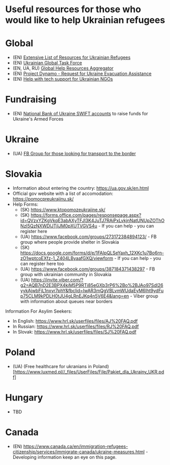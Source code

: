 # Useful resources for those who would like to help Ukrainian refugees

# Global

- (EN) [Extensive List of Resources for Ukrainian Refugees](https://docs.google.com/document/d/1OlZIz-72A2xI2uUOFE07L5ObQGP4JDcXZ2vdIs2P9BQ/edit)
- (EN) [Ukrainian Global Task Force](https://docs.google.com/document/d/1r4SgDSyFbOppi4TBTQ-i5Guam9W47lMb88D_3Ao_XNU/edit#)
- (EN, UA, RU) [Global Help Resources Aggregator](https://eu-ua-help.net/)
- (EN) [Project Dynamo - Request for Ukraine Evacuation Assistance](https://airtable.com/shrJtUmYLB70KGXiS)
- (EN) [Help with tech support for Ukrainian NGOs](https://www.techtotherescue.org/tech/tech-for-ukraine)

# Fundraising

- (EN) [National Bank of Ukraine SWIFT accounts](https://bank.gov.ua/en/news/all/natsionalniy-bank-vidkriv-spetsrahunok-dlya-zboru-koshtiv-na-potrebi-armiyi) to raise funds for Ukraine's Armed Forces 

# Ukraine

- (UA) [FB Group for those looking for transport to the border](https://www.facebook.com/groups/2046625358831197/)

# Slovakia

- Information about entering the country: https://ua.gov.sk/en.html
- Official gov website with a list of accomodation: https://pomocpreukrajinu.sk/
- Help Forms:
  - (SK) https://www.ktopomozeukrajine.sk/
  - (SK) https://forms.office.com/pages/responsepage.aspx?id=QVzxYZKgVkqE3abAXyTFJl3K4JuTJ7RAiPxLvkjnNatUNUpZOThONzI5QzNXWDlJTjlJM0pXUTVGVS4u - If you can help - you can register here
  - (UA) https://www.facebook.com/groups/273172384894123/ - FB group where people provide shelter in Slovakia
  - (SK) https://docs.google.com/forms/d/e/1FAIpQLSeYaxh_12XKc1u7Bo6rn-zO1wptcoEXfz-1_Z404LByaafGXQ/viewform - If you can help - you can register here too
  - (UA) https://www.facebook.com/groups/387184371438297 - FB group with ukrainian community in Slovakia
  - (UA) https://invite.viber.com/?g2=AQB7nD2E3BPX4kiM5P9RTi85eGXb3rP6%2Bo%2BJAo97Sdl26yykAjwbFjL1nxyr7phY&fbclid=IwAR3mQgVBLvmWUdaEyM6lht9ydFup75CLM9kPDLH0tJU4gLRnEJKq4n5V6E4&lang=en - Viber group with information about queues near borders
 
Information For Asylim Seekers:

- In English: https://www.hrl.sk/userfiles/files/AJ%20FAQ.pdf
- In Russian: https://www.hrl.sk/userfiles/files/RJ%20FAQ.pdf
- In Slovak: https://www.hrl.sk/userfiles/files/SJ%20FAQ.pdf

 # Poland
- (UA) (Free healthcare for ukranians in Poland)[https://www.luxmed.pl//_files/UserFiles/File/Pakiet_dla_Ukrainy_UKR.pdf]

# Hungary
- TBD

# Canada
- (EN) https://www.canada.ca/en/immigration-refugees-citizenship/services/immigrate-canada/ukraine-measures.html - Developing information keep an eye on this page.
